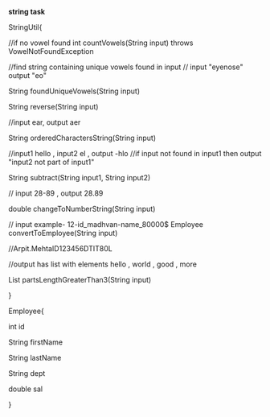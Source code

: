 **string task**

StringUtil{

//if no vowel found
int countVowels(String input) throws VowelNotFoundException

//find string containing unique vowels found in input
// input  "eyenose" output "eo"

String foundUniqueVowels(String input)

String reverse(String input)

//input ear, output aer

String orderedCharactersString(String input)

//input1 hello , input2 el , output -hlo
//if input not found in input1 then output "input2 not part of input1"

String subtract(String input1, String input2)

// input 28-89 , output 28.89

double changeToNumberString(String input)

// input example- 12-id_madhvan-name_80000$
Employee convertToEmployee(String input)

//Arpit.MehtaID123456DTIT80L

//output has list with elements hello , world , good , more

List<String> partsLengthGreaterThan3(String input)

}

Employee{

int id

String firstName

String lastName

String dept

double sal

}


